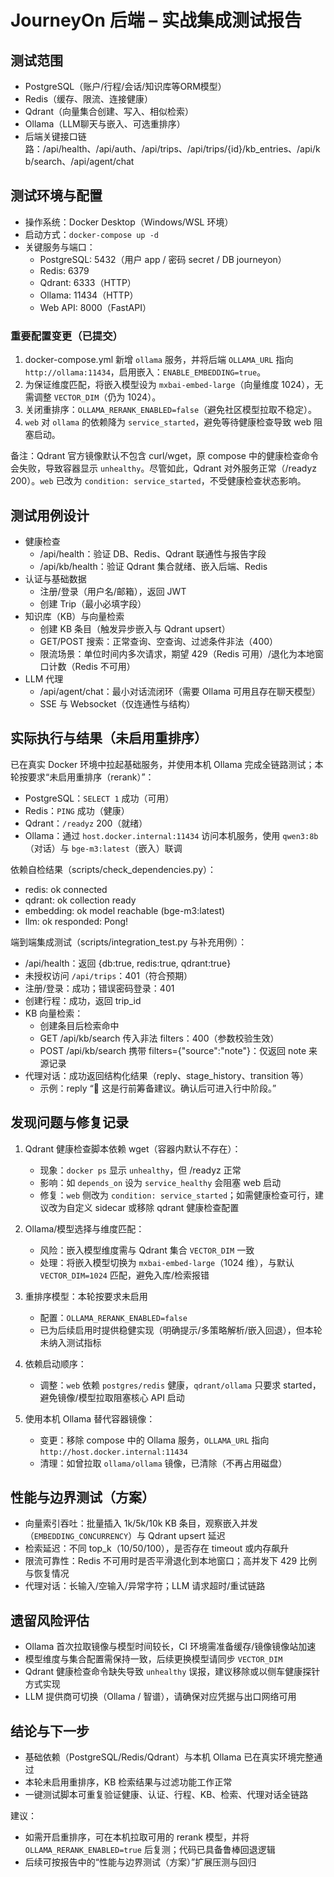 # JourneyOn 后端 – 实战集成测试报告

## 测试范围
- PostgreSQL（账户/行程/会话/知识库等ORM模型）
- Redis（缓存、限流、连接健康）
- Qdrant（向量集合创建、写入、相似检索）
- Ollama（LLM聊天与嵌入、可选重排序）
- 后端关键接口链路：/api/health、/api/auth、/api/trips、/api/trips/{id}/kb_entries、/api/kb/search、/api/agent/chat

## 测试环境与配置
- 操作系统：Docker Desktop（Windows/WSL 环境）
- 启动方式：`docker-compose up -d`
- 关键服务与端口：
  - PostgreSQL: 5432（用户 app / 密码 secret / DB journeyon）
  - Redis: 6379
  - Qdrant: 6333（HTTP）
  - Ollama: 11434（HTTP）
  - Web API: 8000（FastAPI）

### 重要配置变更（已提交）
1. docker-compose.yml 新增 `ollama` 服务，并将后端 `OLLAMA_URL` 指向 `http://ollama:11434`，启用嵌入：`ENABLE_EMBEDDING=true`。
2. 为保证维度匹配，将嵌入模型设为 `mxbai-embed-large`（向量维度 1024），无需调整 `VECTOR_DIM`（仍为 1024）。
3. 关闭重排序：`OLLAMA_RERANK_ENABLED=false`（避免社区模型拉取不稳定）。
4. `web` 对 `ollama` 的依赖降为 `service_started`，避免等待健康检查导致 web 阻塞启动。

备注：Qdrant 官方镜像默认不包含 curl/wget，原 compose 中的健康检查命令会失败，导致容器显示 `unhealthy`。尽管如此，Qdrant 对外服务正常（/readyz 200）。`web` 已改为 `condition: service_started`，不受健康检查状态影响。

## 测试用例设计
- 健康检查
  - /api/health：验证 DB、Redis、Qdrant 联通性与报告字段
  - /api/kb/health：验证 Qdrant 集合就绪、嵌入后端、Redis
- 认证与基础数据
  - 注册/登录（用户名/邮箱），返回 JWT
  - 创建 Trip（最小必填字段）
- 知识库（KB）与向量检索
  - 创建 KB 条目（触发异步嵌入与 Qdrant upsert）
  - GET/POST 搜索：正常查询、空查询、过滤条件非法（400）
  - 限流场景：单位时间内多次请求，期望 429（Redis 可用）/退化为本地窗口计数（Redis 不可用）
- LLM 代理
  - /api/agent/chat：最小对话流闭环（需要 Ollama 可用且存在聊天模型）
  - SSE 与 Websocket（仅连通性与结构）

## 实际执行与结果（未启用重排序）

已在真实 Docker 环境中拉起基础服务，并使用本机 Ollama 完成全链路测试；本轮按要求“未启用重排序（rerank）”：

- PostgreSQL：`SELECT 1` 成功（可用）
- Redis：`PING` 成功（健康）
- Qdrant：`/readyz` 200（就绪）
- Ollama：通过 `host.docker.internal:11434` 访问本机服务，使用 `qwen3:8b`（对话）与 `bge-m3:latest`（嵌入）联调

依赖自检结果（scripts/check_dependencies.py）：
- redis: ok connected
- qdrant: ok collection ready
- embedding: ok model reachable (bge-m3:latest)
- llm: ok responded: Pong!

端到端集成测试（scripts/integration_test.py 与补充用例）：
- /api/health：返回 {db:true, redis:true, qdrant:true}
- 未授权访问 `/api/trips`：401（符合预期）
- 注册/登录：成功；错误密码登录：401
- 创建行程：成功，返回 trip_id
- KB 向量检索：
  - 创建条目后检索命中
  - GET /api/kb/search 传入非法 filters：400（参数校验生效）
  - POST /api/kb/search 携带 filters={"source":"note"}：仅返回 note 来源记录
- 代理对话：成功返回结构化结果（reply、stage_history、transition 等）
  - 示例：reply “🧳 这是行前筹备建议。确认后可进入行中阶段。”

## 发现问题与修复记录
1. Qdrant 健康检查脚本依赖 wget（容器内默认不存在）：
   - 现象：`docker ps` 显示 `unhealthy`，但 /readyz 正常
   - 影响：如 `depends_on` 设为 `service_healthy` 会阻塞 web 启动
   - 修复：`web` 侧改为 `condition: service_started`；如需健康检查可行，建议改为自定义 sidecar 或移除 qdrant 健康检查配置

2. Ollama/模型选择与维度匹配：
   - 风险：嵌入模型维度需与 Qdrant 集合 `VECTOR_DIM` 一致
   - 处理：将嵌入模型切换为 `mxbai-embed-large`（1024 维），与默认 `VECTOR_DIM=1024` 匹配，避免入库/检索报错

3. 重排序模型：本轮按要求未启用
   - 配置：`OLLAMA_RERANK_ENABLED=false`
   - 已为后续启用时提供稳健实现（明确提示/多策略解析/嵌入回退），但本轮未纳入测试指标

4. 依赖启动顺序：
   - 调整：`web` 依赖 `postgres/redis` 健康，`qdrant/ollama` 只要求 started，避免镜像/模型拉取阻塞核心 API 启动

5. 使用本机 Ollama 替代容器镜像：
   - 变更：移除 compose 中的 Ollama 服务，`OLLAMA_URL` 指向 `http://host.docker.internal:11434`
   - 清理：如曾拉取 `ollama/ollama` 镜像，已清除（不再占用磁盘）

## 性能与边界测试（方案）
- 向量索引吞吐：批量插入 1k/5k/10k KB 条目，观察嵌入并发（`EMBEDDING_CONCURRENCY`）与 Qdrant upsert 延迟
- 检索延迟：不同 top_k（10/50/100），是否存在 timeout 或内存飙升
- 限流可靠性：Redis 不可用时是否平滑退化到本地窗口；高并发下 429 比例与恢复情况
- 代理对话：长输入/空输入/异常字符；LLM 请求超时/重试链路

## 遗留风险评估
- Ollama 首次拉取镜像与模型时间较长，CI 环境需准备缓存/镜像镜像站加速
- 模型维度与集合配置需保持一致，后续更换模型请同步 `VECTOR_DIM`
- Qdrant 健康检查命令缺失导致 `unhealthy` 误报，建议移除或以侧车健康探针方式实现
- LLM 提供商可切换（Ollama / 智谱），请确保对应凭据与出口网络可用

## 结论与下一步
- 基础依赖（PostgreSQL/Redis/Qdrant）与本机 Ollama 已在真实环境完整通过
- 本轮未启用重排序，KB 检索结果与过滤功能工作正常
- 一键测试脚本可重复验证健康、认证、行程、KB、检索、代理对话全链路

建议：
- 如需开启重排序，可在本机拉取可用的 rerank 模型，并将 `OLLAMA_RERANK_ENABLED=true` 后复测；代码已具备鲁棒回退逻辑
- 后续可按报告中的“性能与边界测试（方案）”扩展压测与回归
